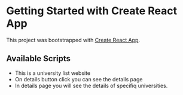 # Getting Started with Create React App

This project was bootstrapped with [Create React App](https://github.com/facebook/create-react-app).

## Available Scripts

* This is a university list website
* On details button click you can see the details page
* In details page you will see the details of specifiq universities.
